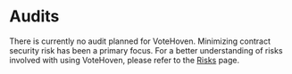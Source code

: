 # Audits

There is currently no audit planned for VoteHoven. Minimizing contract security risk has been a primary focus. For a better understanding of risks involved with using VoteHoven, please refer to the [Risks](risks.md) page.
